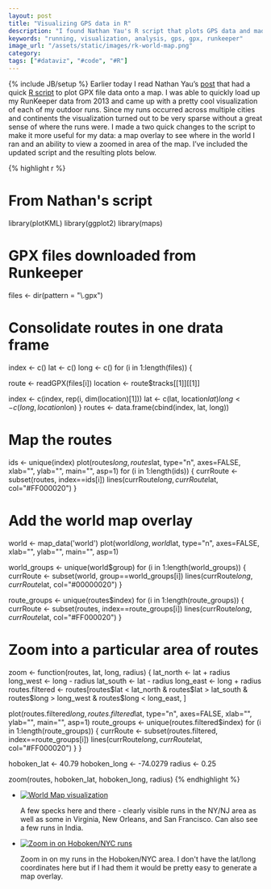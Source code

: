 ```yaml
---
layout: post
title: "Visualizing GPS data in R"
description: "I found Nathan Yau's R script that plots GPS data and made a few changes to it to add a map overlay and the ability to focus in on a particular area."
keywords: "running, visualization, analysis, gps, gpx, runkeeper"
image_url: "/assets/static/images/rk-world-map.png"
category:
tags: ["#dataviz", "#code", "#R"]
---
```

{% include JB/setup %}
Earlier today I read Nathan Yau’s <a href="http://flowingdata.com/2014/02/05/where-people-run/" target="_blank">post</a> that had a quick <a href="http://projects.flowingdata.com/tut/map-routes.R" target="_blank">R script</a> to plot GPX file data onto a map. I was able to quickly load up my RunKeeper data from 2013 and came up with a pretty cool visualization of each of my outdoor runs. Since my runs occurred across multiple cities and continents the visualization turned out to be very sparse without a great sense of where the runs were. I made a two quick changes to the script to make it more useful for my data: a map overlay to see where in the world I ran and an ability to view a zoomed in area of the map. I’ve included the updated script and the resulting plots below.

{% highlight r %}
# From Nathan's script
library(plotKML)
library(ggplot2)
library(maps)

# GPX files downloaded from Runkeeper
files <- dir(pattern = "\\.gpx")

# Consolidate routes in one drata frame
index <- c()
lat <- c()
long <- c()
for (i in 1:length(files)) {

  route <- readGPX(files[i])
  location <- route$tracks[[1]][[1]]

  index <- c(index, rep(i, dim(location)[1]))
  lat <- c(lat, location$lat)
  long <- c(long, location$lon)
}
routes <- data.frame(cbind(index, lat, long))

# Map the routes
ids <- unique(index)
plot(routes$long, routes$lat, type="n", axes=FALSE, xlab="", ylab="", main="", asp=1)
for (i in 1:length(ids)) {
  currRoute <- subset(routes, index==ids[i])
  lines(currRoute$long, currRoute$lat, col="#FF000020")
}

# Add the world map overlay
world <- map_data('world')
plot(world$long, world$lat, type="n", axes=FALSE, xlab="", ylab="", main="", asp=1)

world_groups <- unique(world$group)
for (i in 1:length(world_groups)) {
  currRoute <- subset(world, group==world_groups[i])
  lines(currRoute$long, currRoute$lat, col="#00000020")
}

route_groups <- unique(routes$index)
for (i in 1:length(route_groups)) {
  currRoute <- subset(routes, index==route_groups[i])
  lines(currRoute$long, currRoute$lat, col="#FF000020")
}

# Zoom into a particular area of routes
zoom <- function(routes, lat, long, radius) {
  lat_north <- lat + radius
  long_west <- long - radius
  lat_south <- lat - radius
  long_east <- long + radius
  routes.filtered <- routes[routes$lat < lat_north & routes$lat > lat_south & routes$long > long_west & routes$long < long_east, ]

  plot(routes.filtered$long, routes.filtered$lat, type="n", axes=FALSE, xlab="", ylab="", main="", asp=1)
  route_groups <- unique(routes.filtered$index)
  for (i in 1:length(route_groups)) {
    currRoute <- subset(routes.filtered, index==route_groups[i])
    lines(currRoute$long, currRoute$lat, col="#FF000020")
  }
}

hoboken_lat <- 40.79
hoboken_long <- -74.0279
radius <- 0.25

zoom(routes, hoboken_lat, hoboken_long, radius)
{% endhighlight %}

<ul class="thumbnails">
  <li>
    <div class="thumbnail">
      <a href="{{ IMG_PATH }}rk-world-map.png">
        <img src="{{ IMG_PATH }}rk-world-map.png" alt="World Map visualization">
      </a>
      <p>
        A few specks here and there - clearly visible runs in the NY/NJ area as well as some in Virginia, New Orleans, and San Francisco. Can also see a few runs in India.
      </p>
    </div>
  </li>

  <li>
    <div class="thumbnail">
      <a href="{{ IMG_PATH }}rk-hoboken-nyc.png">
        <img src="{{ IMG_PATH }}rk-hoboken-nyc.png" alt="Zoom in on Hoboken/NYC runs">
      </a>
      <p>
        Zoom in on my runs in the Hoboken/NYC area. I don't have the lat/long coordinates here but if I had them it would be pretty easy to generate a map overlay.
      </p>
    </div>
  </li>
</ul>


